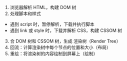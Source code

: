 1. 浏览器解析 HTML，构建 DOM 树
2. 处理脚本和样式
* 遇到 script 时，暂停解析，下载并执行脚本
* 遇到 link 或 style 时，下载并解析 CSS，构建 CSSOM 树
3. 合 DOM 树和 CSSOM 树，生成 渲染树（Render Tree）
4. 回流：计算渲染树中每个节点的位置和大小（布局）
5. 重绘：将渲染树的内容绘制到屏幕上（绘制）